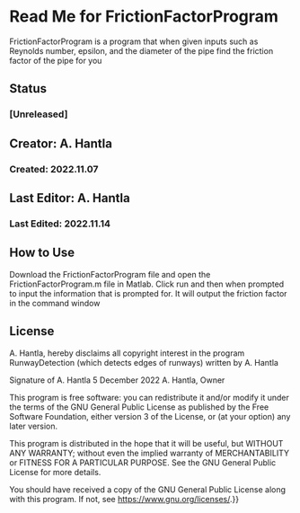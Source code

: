 # Read Me for FrictionFactorProgram
FrictionFactorProgram is a program that when given inputs such as Reynolds number, epsilon, and the diameter of the pipe find the friction factor of the pipe for you
## Status
### [Unreleased]
## Creator:  A. Hantla
### Created: 2022.11.07
## Last Editor: A. Hantla
### Last Edited: 2022.11.14

## How to Use 
Download the FrictionFactorProgram file and open the FrictionFactorProgram.m file in Matlab. Click run and then when prompted to input the information that is prompted for. It will output the friction factor in the command window

## License
A. Hantla, hereby disclaims all copyright interest in the program RunwayDetection (which detects edges of runways) written by A. Hantla

Signature of A. Hantla 5 December 2022
A. Hantla, Owner

This program is free software: you can redistribute it and/or modify it under the terms of the GNU General Public License as published by the Free Software Foundation, either version 3 of the License, or (at your option) any later version.

This program is distributed in the hope that it will be useful, but WITHOUT ANY WARRANTY; without even the implied warranty of MERCHANTABILITY or FITNESS FOR A PARTICULAR PURPOSE. See the GNU General Public License for more details.

You should have received a copy of the GNU General Public License along with this program. If not, see <https://www.gnu.org/licenses/>.\}}
